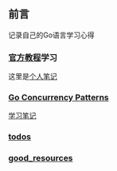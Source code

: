 ## 前言
记录自己的Go语言学习心得

### [官方教程](https://tour.go-zh.org/welcome/1)学习
这里是[个人笔记](./tour_study.md)

### [Go Concurrency Patterns](https://www.bilibili.com/video/BV1UJ411m7U1?from=search&seid=17329437087578237649)
[学习笔记](./go_concurrency_patterns.md)
### [todos](./todo.md) 
### [good_resources](./good_resource.md)
